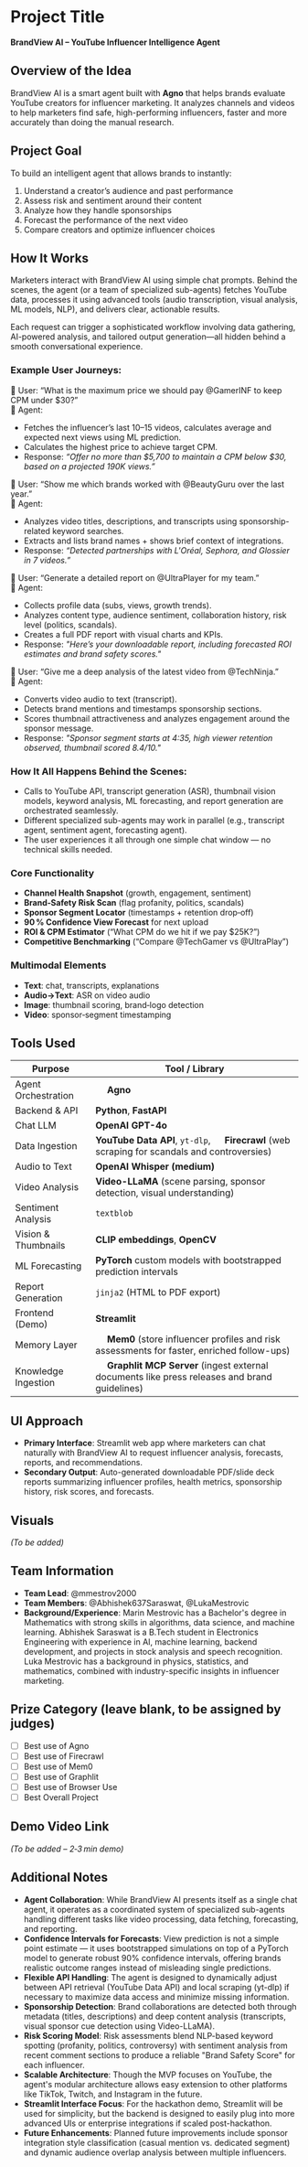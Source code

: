 # Project Title
**BrandView AI – YouTube Influencer Intelligence Agent**

## Overview of the Idea
BrandView AI is a smart agent built with **Agno** that helps brands evaluate YouTube creators for influencer marketing. It analyzes channels and videos to help marketers find safe, high-performing influencers, faster and more accurately than doing the manual research.

## Project Goal
To build an intelligent agent that allows brands to instantly:
1. Understand a creator’s audience and past performance
2. Assess risk and sentiment around their content
3. Analyze how they handle sponsorships
4. Forecast the performance of the next video
5. Compare creators and optimize influencer choices

## How It Works
Marketers interact with BrandView AI using simple chat prompts. Behind the scenes, the agent (or a team of specialized sub-agents) fetches YouTube data, processes it using advanced tools (audio transcription, visual analysis, ML models, NLP), and delivers clear, actionable results.

Each request can trigger a sophisticated workflow involving data gathering, AI-powered analysis, and tailored output generation—all hidden behind a smooth conversational experience.

### Example User Journeys:

🧠 User: “What is the maximum price we should pay @GamerINF to keep CPM under $30?”<br>
💬 Agent:
- Fetches the influencer’s last 10–15 videos, calculates average and expected next views using ML prediction.
- Calculates the highest price to achieve target CPM.
- Response: <i>“Offer no more than $5,700 to maintain a CPM below $30, based on a projected 190K views.”</i>

🧠 User: “Show me which brands worked with @BeautyGuru over the last year.”<br>
💬 Agent:
- Analyzes video titles, descriptions, and transcripts using sponsorship-related keyword searches.
- Extracts and lists brand names + shows brief context of integrations.
- Response: <i>“Detected partnerships with L'Oréal, Sephora, and Glossier in 7 videos.”</i>

🧠 User: “Generate a detailed report on @UltraPlayer for my team.”<br>
💬 Agent:
- Collects profile data (subs, views, growth trends).
- Analyzes content type, audience sentiment, collaboration history, risk level (politics, scandals).
- Creates a full PDF report with visual charts and KPIs.
- Response: <i>"Here’s your downloadable report, including forecasted ROI estimates and brand safety scores."</i>

🧠 User: “Give me a deep analysis of the latest video from @TechNinja.”<br>
💬 Agent:
- Converts video audio to text (transcript).
- Detects brand mentions and timestamps sponsorship sections.
- Scores thumbnail attractiveness and analyzes engagement around the sponsor message.
- Response: <i>"Sponsor segment starts at 4:35, high viewer retention observed, thumbnail scored 8.4/10."</i>

### How It All Happens Behind the Scenes:
- Calls to YouTube API, transcript generation (ASR), thumbnail vision models, keyword analysis, ML forecasting, and report generation are orchestrated seamlessly.
- Different specialized sub-agents may work in parallel (e.g., transcript agent, sentiment agent, forecasting agent).
- The user experiences it all through one simple chat window — no technical skills needed.

### Core Functionality
- **Channel Health Snapshot** (growth, engagement, sentiment)
- **Brand‑Safety Risk Scan** (flag profanity, politics, scandals)
- **Sponsor Segment Locator** (timestamps + retention drop‑off)
- **90 % Confidence View Forecast** for next upload
- **ROI & CPM Estimator** (“What CPM do we hit if we pay $25K?”)
- **Competitive Benchmarking** (“Compare @TechGamer vs @UltraPlay”)

### Multimodal Elements
- **Text**: chat, transcripts, explanations  
- **Audio→Text**: ASR on video audio  
- **Image**: thumbnail scoring, brand‑logo detection  
- **Video**: sponsor‑segment timestamping  

## Tools Used
| **Purpose**              | **Tool / Library**                                                                 |
|---------------------------|------------------------------------------------------------------------------------|
| Agent Orchestration       | <img src="https://cdn.prod.website-files.com/6796d350b8c706e4533e7e32/6796d350b8c706e4533e8019_Favicon%20small.png" height="16" style="vertical-align:middle;"> **Agno** |
| Backend & API             | **Python**, **FastAPI**                                                            |
| Chat LLM                  | **OpenAI GPT-4o**                                                                  |
| Data Ingestion            | **YouTube Data API**, `yt-dlp`, <img src="https://firecrawl.dev/favicon.ico" height="16" style="vertical-align:middle;"> **Firecrawl** (web scraping for scandals and controversies) |
| Audio to Text             | **OpenAI Whisper (medium)**                                                        |
| Video Analysis            | **Video-LLaMA** (scene parsing, sponsor detection, visual understanding)           |
| Sentiment Analysis        | `textblob`                                                                         |
| Vision & Thumbnails       | **CLIP embeddings**, **OpenCV**                                                    |
| ML Forecasting            | **PyTorch** custom models with bootstrapped prediction intervals                   |
| Report Generation         | `jinja2` (HTML to PDF export)                                                      |
| Frontend (Demo)           | **Streamlit**                                                                      |
| Memory Layer              | <img src="https://mem0.ai/favicon.ico" height="16" style="vertical-align:middle;"> **Mem0** (store influencer profiles and risk assessments for faster, enriched follow-ups) |
| Knowledge Ingestion       | <img src="https://framerusercontent.com/images/KCOWBYLKunDff1Dr452y6EfjiU.png" height="16" style="vertical-align:middle;"> **Graphlit MCP Server** (ingest external documents like press releases and brand guidelines) |

## UI Approach
- **Primary Interface**: Streamlit web app where marketers can chat naturally with BrandView AI to request influencer analysis, forecasts, reports, and recommendations.  
- **Secondary Output**: Auto-generated downloadable PDF/slide deck reports summarizing influencer profiles, health metrics, sponsorship history, risk scores, and forecasts.

## Visuals
*(To be added)*

## Team Information
- **Team Lead**: @mmestrov2000
- **Team Members**: @Abhishek637Saraswat, @LukaMestrovic
- **Background/Experience**: Marin Mestrovic has a Bachelor's degree in Mathematics with strong skills in algorithms, data science, and machine learning. Abhishek Saraswat is a B.Tech student in Electronics Engineering with experience in AI, machine learning, backend development, and projects in stock analysis and speech recognition. Luka Mestrovic has a background in physics, statistics, and mathematics, combined with industry-specific insights in influencer marketing.

## Prize Category (leave blank, to be assigned by judges)
- [ ] Best use of Agno
- [ ] Best use of Firecrawl
- [ ] Best use of Mem0
- [ ] Best use of Graphlit
- [ ] Best use of Browser Use
- [ ] Best Overall Project

## Demo Video Link
*(To be added – 2‑3 min demo)*

## Additional Notes
- **Agent Collaboration**: While BrandView AI presents itself as a single chat agent, it operates as a coordinated system of specialized sub-agents handling different tasks like video processing, data fetching, forecasting, and reporting.
- **Confidence Intervals for Forecasts**: View prediction is not a simple point estimate — it uses bootstrapped simulations on top of a PyTorch model to generate robust 90% confidence intervals, offering brands realistic outcome ranges instead of misleading single predictions.
- **Flexible API Handling**: The agent is designed to dynamically adjust between API retrieval (YouTube Data API) and local scraping (yt-dlp) if necessary to maximize data access and minimize missing information.
- **Sponsorship Detection**: Brand collaborations are detected both through metadata (titles, descriptions) and deep content analysis (transcripts, visual sponsor cue detection using Video-LLaMA).
- **Risk Scoring Model**: Risk assessments blend NLP-based keyword spotting (profanity, politics, controversy) with sentiment analysis from recent comment sections to produce a reliable "Brand Safety Score" for each influencer.
- **Scalable Architecture**: Though the MVP focuses on YouTube, the agent's modular architecture allows easy extension to other platforms like TikTok, Twitch, and Instagram in the future.
- **Streamlit Interface Focus**: For the hackathon demo, Streamlit will be used for simplicity, but the backend is designed to easily plug into more advanced UIs or enterprise integrations if scaled post-hackathon.
- **Future Enhancements**: Planned future improvements include sponsor integration style classification (casual mention vs. dedicated segment) and dynamic audience overlap analysis between multiple influencers.